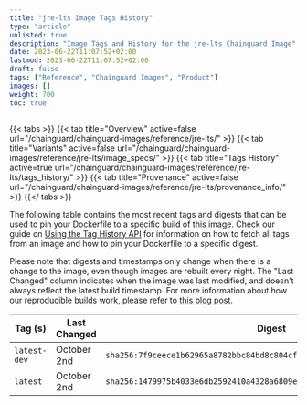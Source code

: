 ```yaml
---
title: "jre-lts Image Tags History"
type: "article"
unlisted: true
description: "Image Tags and History for the jre-lts Chainguard Image"
date: 2023-06-22T11:07:52+02:00
lastmod: 2023-06-22T11:07:52+02:00
draft: false
tags: ["Reference", "Chainguard Images", "Product"]
images: []
weight: 700
toc: true
---
```


{{< tabs >}}
{{< tab title="Overview" active=false url="/chainguard/chainguard-images/reference/jre-lts/" >}}
{{< tab title="Variants" active=false url="/chainguard/chainguard-images/reference/jre-lts/image_specs/" >}}
{{< tab title="Tags History" active=true url="/chainguard/chainguard-images/reference/jre-lts/tags_history/" >}}
{{< tab title="Provenance" active=false url="/chainguard/chainguard-images/reference/jre-lts/provenance_info/" >}}
{{</ tabs >}}

The following table contains the most recent tags and digests that can be used to pin your Dockerfile to a specific build of this image. Check our guide on [Using the Tag History API](/chainguard/chainguard-images/using-the-tag-history-api/) for information on how to fetch all tags from an image and how to pin your Dockerfile to a specific digest.

Please note that digests and timestamps only change when there is a change to the image, even though images are rebuilt every night. The "Last Changed" column indicates when the image was last modified, and doesn't always reflect the latest build timestamp. For more information about how our reproducible builds work, please refer to [this blog post](https://www.chainguard.dev/unchained/reproducing-chainguards-reproducible-image-builds).

| Tag (s)       | Last Changed | Digest                                                                    |
|---------------|--------------|---------------------------------------------------------------------------|
|  `latest-dev` | October 2nd  | `sha256:7f9ceece1b62965a8782bbc84bd8c804cf29bc5d551e7d5426728e22ac4e8c51` |
|  `latest`     | October 2nd  | `sha256:1479975b4033e6db2592410a4328a6809eb5a9013ae396f09f3a122e45cb37ec` |


